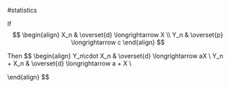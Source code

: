 #statistics 

If 
$$
\begin{align}
X_n & \overset{d} \longrightarrow  X \\
Y_n & \overset{p} \longrightarrow c
\end{align}
$$

Then
$$
\begin{align}
Y_n\cdot X_n & \overset{d} \longrightarrow aX \\
Y_n + X_n & \overset{d} \longrightarrow a + X \\

\end{align}
$$

